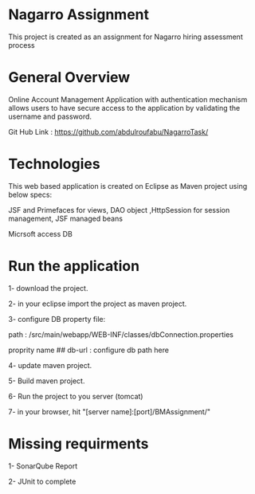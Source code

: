 # Nagarro Assignment
This project is created as an assignment for Nagarro hiring assessment process

# General Overview
Online Account Management Application with authentication mechanism allows users to have secure access to the application by validating the username and password.

Git Hub Link : https://github.com/abdulroufabu/NagarroTask/


# Technologies

This web based application is created on Eclipse as Maven project using below specs:

  JSF and Primefaces for views, DAO object ,HttpSession for session management, JSF managed beans

  Micrsoft access DB
  
  
# Run the application

1- download the project.

2- in your eclipse import the project as maven project.

3- configure DB property file:

  path : /src/main/webapp/WEB-INF/classes/dbConnection.properties
  
  proprity name ## db-url : configure db path here

4- update maven project.

5- Build maven project.

6- Run the project to you server (tomcat)

7- in your browser, hit "[server name]:[port]/BMAssignment/"


# Missing requirments

1- SonarQube Report

2- JUnit to complete

